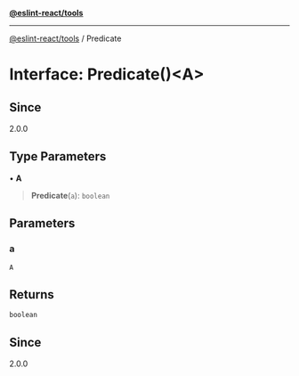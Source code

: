 [**@eslint-react/tools**](../README.md)

***

[@eslint-react/tools](../README.md) / Predicate

# Interface: Predicate()\<A\>

## Since

2.0.0

## Type Parameters

• **A**

> **Predicate**(`a`): `boolean`

## Parameters

### a

`A`

## Returns

`boolean`

## Since

2.0.0
